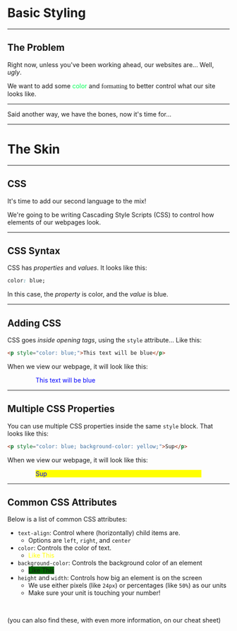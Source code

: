 # Basic Styling

----

## The Problem

Right now, unless you've been working ahead, our websites are... Well, *ugly*.

We want to add some <span style="color: #00ff55;">color</span> and <span style="font-family: cursive;">formatting</span> to better control what our site looks like.

---

Said another way, we have the bones, now it's time for...

----

# The Skin

---

## CSS
It's time to add our second language to the mix!

We're going to be writing Cascading Style Scripts (CSS) to control how elements of our webpages look.

---

## CSS Syntax

CSS has *properties* and *values*. It looks like this:

```css
color: blue;
```

In this case, the *property* is color, and the *value* is blue.

---

## Adding CSS

CSS goes *inside opening tags*, using the `style` attribute... Like this:

```html
<p style="color: blue;">This text will be blue</p>
```

When we view our webpage, it will look like this:

<div style="margin-left: 64px">
<p style="color: blue;">This text will be blue</p>
</div>

---

## Multiple CSS Properties

You can use multiple CSS properties inside the same `style` block. That looks like this:

```html
<p style="color: blue; background-color: yellow;">Sup</p>
```

When we view our webpage, it will look like this:

<div style="margin-left: 64px; margin-right: 64px">
<p style="color: blue; background-color: yellow;">Sup</p>
</div>

----

## Common CSS Attributes
Below is a list of common CSS attributes:

* `text-align`: Control where (horizontally) child items are.
  * Options are `left`, `right`, and `center`
* `color`: Controls the color of text.
  * <span style="color: yellow;">Like This</span>
* `background-color`: Controls the background color of an element
  * <span style="background-color: darkgreen;">Like This</span>
* `height` and `width`: Controls how big an element is on the screen
  * We use either pixels (like `24px`) or percentages (like `50%`) as our units
  * Make sure your unit is touching your number!

&nbsp;

(you can also find these, with even more information, on our cheat sheet)

